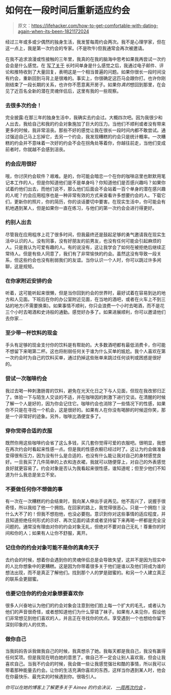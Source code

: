 # 如何在一段时间后重新适应约会

> 原文：<https://lifehacker.com/how-to-get-comfortable-with-dating-again-when-its-been-1821172024>

经过三年或多或少偶然的独身生活，我发誓每周约会两次。我不是心理学家，但在这一点上，我是第一次约会的专家。(不是吹牛)但我通常会再次被邀请。



在我不追求浪漫或性接触的三年里，我真的在我的脑海中思考如果我再尝试一次约会会是什么感觉。在 [写了关于](https://jezebel.com/when-can-i-say-ill-be-alone-forever-1790274012#_ga=2.238159872.1221132459.1514299940-402151780.1496325830) 长时间单身是什么感觉之后，我通过电子邮件、评论和推特收到了大量回复，表明这是一个相当普遍的问题。如果你很长一段时间没有约会，重新回到马背上是很难的。事实上，你很确定这匹马会跟你打。也许你刚刚结束了一段长期的关系，也许你不愿意离开房子。如果你*真的*想回到那里，在会见了近百名全新的潜在灵魂伴侣后，这里有我的一些观察。

### 去很多次约会！

完全披露:在那三年的独身生活中，我确实去约会过。大概四次吧。因为我很少和人出去，我给自己和我的约会对象施加了巨大的压力。当他们不顺利或者没有带来更多的时候，我非常沮丧。那些不好的感觉让我在很长一段时间内都不敢尝试。通过强迫自己马上忘掉它，去另一个约会，我发现糟糕的约会只是统计概率。一次糟糕的约会并不意味着一次好的约会不会在拐角处等着你，你越往前走，当他们变成前者时，你就越不会感到沮丧。

### 约会应用很好

哦，你讨厌约会软件？艰难。是的，你可能会暗恋一个在你的咖啡店里也默默用笔记本工作的人，但是你知道他们是不是单身吗？你知道他们是否感兴趣吗？如果你试着约他们出去，而他们说不，那么他们后面会不会站着一百个单身的潜在感兴趣的人呢？约会应用程序也是一种非常有效的方式来查看许多想要约会的人。下载它们，更新你的照片，你的简历，你的谈话要切中要害。在现实生活中，你可能会有机地遇到某人，但是如果你一直在练习，与他们的第一次约会会进行得更好。

### 约别人出去

尽管我在应用程序上花了很多时间，但我最终还是鼓起足够的勇气邀请我在现实生活中认识的人。没有同事，没有好朋友的前男友，也没有任何可能会引起麻烦的人。只是我认为可爱有趣的人。有的说没有，这让我学会了如何在被拒绝后继续正常待人。但是有些人同意了，我们有了非常愉快的约会。虽然这没有导致一段关系，但这些约会也没有削弱我们的友谊。当你认识一个人时，你可以跳过许多闲聊，这是规矩。

### 在你家附近安排约会

听着，这可能听起来很懒，但是当你回到约会的世界时，最好试着在容易到达的地方和人见面。下班后在你的办公室附近见面，在当地的酒吧，或者在火车上不到三站的地方(不需要换乘)。如果事情不顺利，你只会浪费一个小时去喝酒，而不是花三个小时去喝酒和史诗般的通勤。感觉好办多了。如果进展顺利，你可以邀请他们去你家...

### 至少带一杯饮料的现金

手头有足够的现金支付你的饮料是有帮助的。大多数酒吧都有最低消费卡，你可能不想留下来喝第二杯。这也将削弱任何关于谁为什么买单的尴尬。我个人喜欢在第一次约会时为自己的饮料买单，通过扔掉这些账单来跳过任何谈判或困惑是很好的。

### 尝试一次咖啡约会

我过去喝一种刺激肠胃的饮料，避免在光天化日之下与人见面，但现在我改邪归正了。体验一下与陌生人交谈的不适，并在咖啡因的刺激下进行交谈。在清醒的时候了解一个人是好的，因为你会记住它。咖啡约会也消除了一些情况下的性感，如果你不只是在寻找一个机会，这是很好的。如果有人在你没有喝醉的时候逗你笑，那是一个非常好的迹象。另外，咖啡比酒便宜多了。

### 穿你觉得合适的衣服

既然你用这些咖啡约会省了这么多钱，买几套你觉得可爱的衣服吧。很明显，我想在再次约会时看起来性感一点。但是我的性感衣橱已经过时了。这让为约会做准备变得很有压力，因为没有什么是合适的，也没有什么能让我对自己的身材感觉良好。一旦我买了几件简单的上衣和连衣裙，我就可以随便穿上，对自己的外表感觉良好就更容易了。约会对象是否认为我看起来很性感，谁知道呢；但至少他们不知道为什么我总是坐立不安。

### 不要做任何你不想做的事

有一次在一次糟糕的约会结束时，我向某人伸出手说再见。他不高兴了，说握手很奇怪，所以我给了他一个拥抱。在回家的路上，我觉得很恶心。只是一个拥抱！没什么大不了的！但我不想抱他，也没必要抱。意识到你对这些事情的适应程度，并且知道拒绝任何形式的示好、再次见面的请求或者坚持留下来再喝一杯都是完全没问题的。通常没有理由对你的约会对象无礼，但绝对不要对自己无礼！尊重你的时间和你的人；如果有人让你不舒服，离开。

### 记住你的约会对象可能不是你的真命天子

去约会的时候，想着你会遇到你的灵魂伴侣总是会导致失望，这并不是因为现实中的人比你想象中的更糟糕。这是因为你带着很多关于他们是谁以及他们将成为谁的想法出现，而不是真正了解他们。找到那个人的梦是甜蜜的。和另一个人建立真正的联系会更甜蜜。

### 也要记住你的约会对象想要喜欢你

很多人兴奋地认为他们的约会对象会注意到他们脸上每一个扩大的毛孔，或者认为他们的声音很奇怪，或者想知道他们为什么穿错了袜子。如果有人来见你，假设他们非常想见到他们喜欢的人，并且正在寻找你的优点。享受遇到一个也想给你留下深刻印象的人的优势。

### 做你自己

当我妈妈告诉我做我自己的时候，我真想杀了她。我每天都是我自己，我没有赢得任何奖项。但是我现在明白她的意思了。做自己不一定会让别人喜欢我，但会让我喜欢自己。当我不约会的时候，我会做一些让我感觉强壮和酷的事情，所以我可以带着那种能量去约会。让你的生活充满你喜欢的东西，这样当你遇到某人时，他会在你最快乐、最充实的时候遇到你。很吸引人。

*你可以在她的博客上了解更多关于 Aimee 的约会决议，* [*一周两次约会*](https://2datesaweek.tumblr.com/post/161566388285/the-resolution) *。*